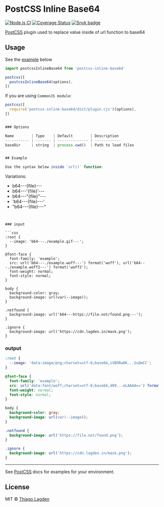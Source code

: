 # PostCSS Inline Base64

[![Node.js CI][ci-img]][ci]
[![Coverage Status][cover-img]][cover]
[![Snyk badge][snyk-img]][snyk]

[PostCSS](https://github.com/postcss/postcss) plugin used to replace value inside of url function to base64

[PostCSS]:   https://github.com/postcss/postcss
[ci-img]:    https://github.com/lagden/postcss-inline-base64/workflows/b64-ci/badge.svg
[ci]:        https://github.com/lagden/postcss-inline-base64/actions?query=workflow%3A%22b64-ci%22
[cover-img]: https://codecov.io/gh/lagden/postcss-inline-base64/branch/master/graph/badge.svg
[cover]:     https://codecov.io/gh/lagden/postcss-inline-base64
[snyk-img]:  https://snyk.io/test/github/lagden/postcss-inline-base64/badge.svg
[snyk]:      https://snyk.io/test/github/lagden/postcss-inline-base64


## Usage

See the [example](#example) below

```js
import postcssInlineBase64 from 'postcss-inline-base64'

postcss([
  postcssInlineBase64(options),
])
```


If you are using `CommonJS module`:

```js
postcss([
  require('postcss-inline-base64/dist/plugin.cjs')(options),
])


### Options

Name        | Type    | Default        | Description
----------- | ------- | -------------- | ------------
baseDir     | string  | process.cwd()  | Path to load files


## Example

Use the syntax below inside `url()` function:

```
Variations:

 - b64---{file}---
 - b64---'{file}'---
 - b64---"{file}"---
 - 'b64---{file}---'
 - "b64---{file}---"
```


### input

```css
:root {
  --image: 'b64---./example.gif---';
}

@font-face {
  font-family: 'example';
  src: url('b64---./example.woff---') format('woff'), url('b64---./example.woff2---') format('woff2');
  font-weight: normal;
  font-style: normal;
}

body {
  background-color: gray;
  background-image: url(var(--image));
}

.notfound {
  background-image: url('b64---https://file.not/found.png---');
}

.ignore {
  background-image: url('https://cdn.lagden.in/mask.png');
}
```


### output

```css
:root {
  --image: 'data:image/png;charset=utf-8;base64,iVBORw0K...SuQmCC';
}

@font-face {
  font-family: 'example';
  src: url('data:font/woff;charset=utf-8;base64,d09...eLAAAA==') format('woff'), url('data:font/woff2;charset=utf-8;base64,d09...eLAAAA==') format('woff2');
  font-weight: normal;
  font-style: normal;
}

body {
  background-color: gray;
  background-image: url(var(--image));
}

.notfound {
  background-image: url('https://file.not/found.png');
}

.ignore {
  background-image: url('https://cdn.lagden.in/mask.png');
}
```

---

See [PostCSS](https://github.com/postcss/postcss/tree/master/docs) docs for examples for your environment.


## License

MIT © [Thiago Lagden](https://github.com/lagden)
